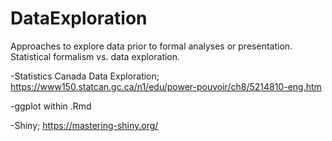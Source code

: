 # DataExploration
Approaches to explore data prior to formal analyses or presentation.  
Statistical formalism vs. data exploration.   

-Statistics Canada Data Exploration; https://www150.statcan.gc.ca/n1/edu/power-pouvoir/ch8/5214810-eng.htm  

-ggplot within .Rmd  

-Shiny; https://mastering-shiny.org/



